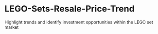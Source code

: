 # LEGO-Sets-Resale-Price-Trend
Highlight trends and identify investment opportunities within the LEGO set market
